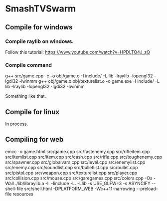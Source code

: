 # SmashTVSwarm

## Compile for windows
### Compile raylib on windows.
Follow this tutorial: https://www.youtube.com/watch?v=HPDLTQ4J_zQ

### Compile command
g++ src/game.cpp -c -o obj/game.o -I include/ -L lib -lraylib -lopengl32 -lgdi32 -lwinmm
g++ obj/game.o obj/texturelist.o -o game.exe -I include/ -L lib -lraylib -lopengl32 -lgdi32 -lwinmm

Something like that.

## Compile for linux
In process.

## Compiling for web
emcc -o game.html src/game.cpp src/fastenemy.cpp src/rifleitem.cpp src/itemlist.cpp src/item.cpp src/cash.cpp src/rifle.cpp src/toughenemy.cpp src/spawner.cpp src/globalvars.cpp src/level.cpp src/enemylist.cpp src/enemy.cpp src/soundlist.cpp src/bulletlist.cpp src/bullet.cpp src/pistol.cpp src/weapon.cpp src/texturelist.cpp src/player.cpp src/collision.cpp src/mouse.cpp src/garegames.cpp src/colors.cpp -Os -Wall ./lib/libraylib.a -I. -Iinclude -L. -Llib -s USE_GLFW=3 -s ASYNCIFY --shell-file src/shell.html -DPLATFORM_WEB -Wc++11-narrowing --preload-file resources